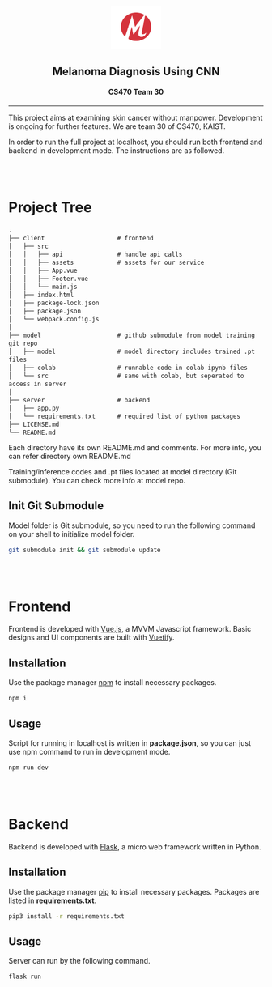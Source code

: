 <p align="center"><img width="100" src="./client/src/assets/logo.png"></p>

<h2 align="center">Melanoma Diagnosis Using CNN</h2>
<h4 align="center">CS470 Team 30</h4>

---

This project aims at examining skin cancer without manpower. Development is ongoing for further features. We are team 30 of CS470, KAIST.

In order to run the full project at localhost, you should run both frontend and backend in development mode. The instructions are as followed.

<br></br>

# Project Tree
```
.
├── client                    # frontend
│   ├── src
│   │   ├── api               # handle api calls
│   │   ├── assets            # assets for our service
│   │   ├── App.vue
│   │   ├── Footer.vue
│   │   └── main.js
│   ├── index.html
│   ├── package-lock.json
│   ├── package.json
│   └── webpack.config.js
│
├── model                     # github submodule from model training git repo
│   ├── model                 # model directory includes trained .pt files
│   ├── colab                 # runnable code in colab ipynb files
│   └── src                   # same with colab, but seperated to access in server
│
├── server                    # backend
│   ├── app.py
│   └── requirements.txt      # required list of python packages
├── LICENSE.md
└── README.md
```
Each directory have its own README.md and comments. For more info, you can refer directory own README.md

Training/inference codes and .pt files located at model directory (Git submodule). You can check more info at model repo.
## Init Git Submodule
Model folder is Git submodule, so you need to run the following command on your shell to initialize model folder.
```bash
git submodule init && git submodule update
```

<br></br>

# Frontend

Frontend is developed with [Vue.js](https://vuejs.org/), a MVVM Javascript framework. Basic designs and UI components are built with [Vuetify](https://vuetifyjs.com/). 
## Installation

Use the package manager [npm](https://www.npmjs.com/) to install necessary packages.
```bash
npm i
```

## Usage

Script for running in localhost is written in **package.json**, so you can just use npm command to run in development mode.
```bash
npm run dev
```

<br></br>

# Backend
Backend is developed with [Flask](https://flask.palletsprojects.com/en/1.1.x/), a micro web framework written in Python.
## Installation

Use the package manager [pip](https://pip.pypa.io/en/stable/) to install necessary packages. Packages are listed in **requirements.txt**.
```bash
pip3 install -r requirements.txt
```

## Usage

Server can run by the following command.
```bash
flask run
```
